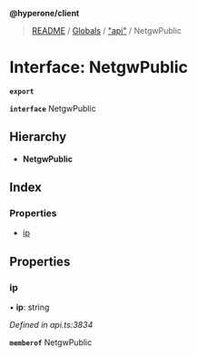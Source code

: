 **@hyperone/client**

> [README](../README.md) / [Globals](../globals.md) / ["api"](../modules/_api_.md) / NetgwPublic

# Interface: NetgwPublic

**`export`** 

**`interface`** NetgwPublic

## Hierarchy

* **NetgwPublic**

## Index

### Properties

* [ip](_api_.netgwpublic.md#ip)

## Properties

### ip

•  **ip**: string

*Defined in api.ts:3834*

**`memberof`** NetgwPublic
